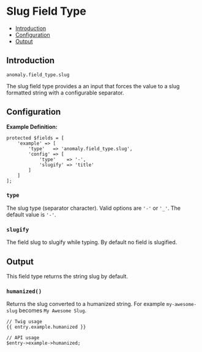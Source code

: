 # Slug Field Type

- [Introduction](#introduction)
- [Configuration](#configuration)
- [Output](#output)


<a name="introduction"></a>
## Introduction

`anomaly.field_type.slug`

The slug field type provides a an input that forces the value to a slug formatted string with a configurable separator.


<a name="configuration"></a>
## Configuration

**Example Definition:**

    protected $fields = [
        'example' => [
            'type'   => 'anomaly.field_type.slug',
            'config' => [
                'type'    => '-',
                'slugify' => 'title'
            ]
        ]
    ];

### `type`

The slug type (separator character). Valid options are `'-'` or `'_'`. The default value is `'-'`.

### `slugify`

The field slug to slugify while typing. By default no field is slugified.


<a name="output"></a>
## Output

This field type returns the string slug by default.

### `humanized()`

Returns the slug converted to a humanized string. For example `my-awesome-slug` becomes `My Awesome Slug`. 

    // Twig usage
    {{ entry.example.humanized }}
    
    // API usage
    $entry->example->humanized;
